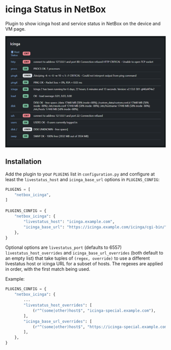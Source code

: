 # icinga Status in NetBox

Plugin to show icinga host and service status in NetBox on the device and VM page.

![Preview](docs/images/preview.png)

## Installation

Add the plugin to your `PLUGINS` list in `configuration.py` and configure at
least the `livestatus_host` and `icinga_base_url` options in `PLUGINS_CONFIG`:

```python
PLUGINS = [
    "netbox_icinga",
]

PLUGINS_CONFIG = {
    "netbox_icinga": {
        "livestatus_host": "icinga.example.com",
        "icinga_base_url": "https://icinga.example.com/icinga/cgi-bin/",
    },
}
```

Optional options are `livestatus_port` (defaults to 6557)
`livestatus_host_overrides` and `icinga_base_url_overrides` (both default to an
empty list) that take tuples of `(regex, override)` to use a different
livestatus host or icinga URL for a subset of hosts. The regexes are applied in
order, with the first match being used.

Example:

```python
PLUGINS_CONFIG = {
    "netbox_icinga": {
        ...
        "livestatus_host_overrides": [
            (r"^(some|other)host$", "icinga-special.example.com"),
        ],
        "icinga_base_url_overrides": [
            (r"^(some|other)host$", "https://icinga-special.example.com/icinga/cgi-bin/"),
        ],
    },
}
```
